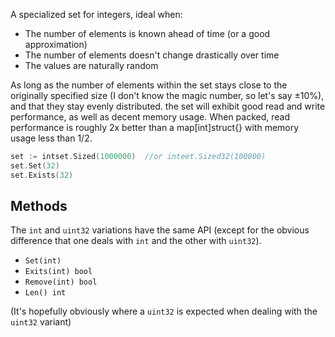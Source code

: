 A specialized set for integers, ideal when:

- The number of elements is known ahead of time (or a good approximation)
- The number of elements doesn't change drastically over time
- The values are naturally random

As long as the number of elements within the set stays close to the originally specified size (I don't know the magic number, so let's say ±10%), and that they stay evenly distributed. the set will exhibit good read and write performance, as well as decent memory usage. When packed, read performance is roughly 2x better than a map[int]struct{} with memory usage less than 1/2.


```go
set := intset.Sized(1000000)  //or inteet.Sized32(100000)
set.Set(32)
set.Exists(32)
```

## Methods
The `int` and `uint32` variations have the same API (except for the obvious difference that one deals with `int` and the other with `uint32`).

- `Set(int)`
- `Exits(int) bool`
- `Remove(int) bool`
- `Len() int`

(It's hopefully obviously where a `uint32` is expected when dealing with the `uint32` variant)

